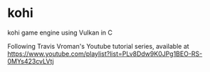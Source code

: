 # kohi
kohi game engine using Vulkan in C

Following Travis Vroman's Youtube tutorial series, available at https://www.youtube.com/playlist?list=PLv8Ddw9K0JPg1BEO-RS-0MYs423cvLVtj
